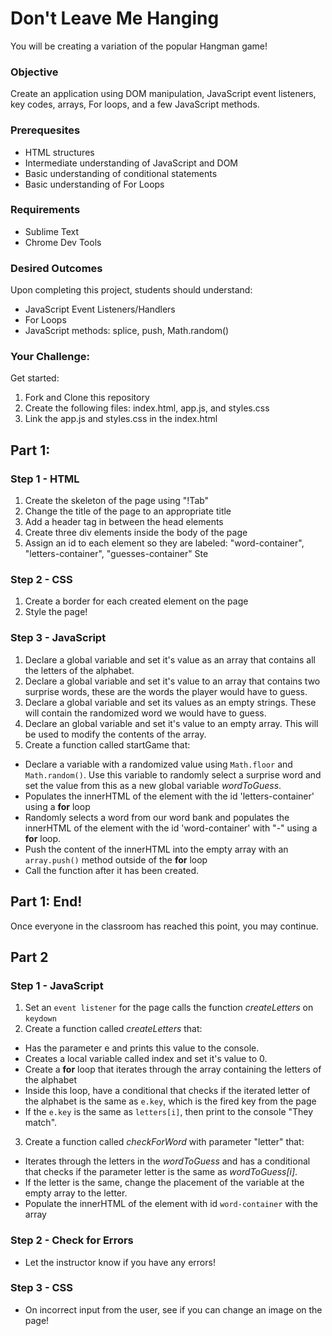 # Don't Leave Me Hanging

You will be creating a variation of the popular Hangman game!

### Objective
Create an application using DOM manipulation, JavaScript event listeners, key codes, arrays, For loops, and a few JavaScript methods.

### Prerequesites
- HTML structures
- Intermediate understanding of JavaScript and DOM
- Basic understanding of conditional statements
- Basic understanding of For Loops

### Requirements
- Sublime Text
- Chrome Dev Tools

### Desired Outcomes
Upon completing this project, students should understand:
- JavaScript Event Listeners/Handlers
- For Loops
- JavaScript methods: splice, push, Math.random()

### Your Challenge:
Get started:
1. Fork and Clone this repository
2. Create the following files: index.html, app.js, and styles.css
3. Link the app.js and styles.css in the index.html

## Part 1: 
### Step 1 - HTML
1. Create the skeleton of the page using "!Tab"
2. Change the title of the page to an appropriate title
3. Add a header tag in between the head elements
4. Create three div elements inside the body of the page
5. Assign an id to each element so they are labeled: "word-container", "letters-container", "guesses-container"
 Ste
### Step 2 - CSS
1. Create a border for each created element on the page
2. Style the page!

### Step 3 - JavaScript
1. Declare a global variable and set it's value as an array that contains all the letters of the alphabet.
2. Declare a global variable and set it's value to an array that contains two surprise words, these are the words the player would have to guess.
3. Declare a global variable and set its values as an empty strings. These will contain the randomized word we would have to guess.
4. Declare an global variable and set it's value to an empty array. This will be used to modify the contents of the array.
5. Create a function called startGame that:
- Declare a variable with a randomized value using `Math.floor` and `Math.random()`. Use this variable to randomly select a surprise word and set the value from this as a new global variable *wordToGuess*.
- Populates the innerHTML of the element with the id 'letters-container' using a **for** loop
- Randomly selects a word from our word bank and populates the innerHTML of the element with the id 'word-container' with "-" using a **for** loop.
- Push the content of the innerHTML into the empty array with an `array.push()` method outside of the **for** loop
- Call the function after it has been created.

## Part 1: End! 
Once everyone in the classroom has reached this point, you may continue.

## Part 2

### Step 1 - JavaScript
1. Set an `event listener` for the page calls the function *createLetters* on `keydown`
2. Create a function called *createLetters* that:
- Has the parameter e and prints this value to the console.
- Creates a local variable called index and set it's value to 0.
- Create a **for** loop that iterates through the array containing the letters of the alphabet
- Inside this loop, have a conditional that checks if the iterated letter of the alphabet is the same as `e.key`, which is the fired key from the page
- If the `e.key` is the same as `letters[i]`, then print to the console "They match".
3. Create a function called *checkForWord* with parameter "letter" that:
- Iterates through the letters in the *wordToGuess* and has a conditional that checks if the parameter letter is the same as *wordToGuess[i]*.
- If the letter is the same, change the placement of the variable at the empty array to the letter.
- Populate the innerHTML of the element with id `word-container` with the array

### Step 2 - Check for Errors
- Let the instructor know if you have any errors!

### Step 3 - CSS
- On incorrect input from the user, see if you can change an image on the page!
